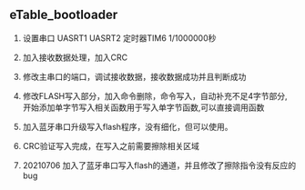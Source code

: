 ## eTable_bootloader  

1. 设置串口  UASRT1 UASRT2  定时器TIM6   1/1000000秒

2. 加入接收数据处理，加入CRC  

3. 修改主串口的端口，调试接收数据，接收数据成功并且判断成功

4. 修改FLASH写入部分，加入命令删除，命令写入，自动补充不足4字节部分, 开始添加单字节写入相关函数用于写入单字节函数,可以直接调用函数

5. 加入蓝牙串口升级写入flash程序，没有细化，但可以使用。

6. CRC验证写入完成，在写入之前需要擦除相关区域

7. 20210706 加入了蓝牙串口写入flash的通道，并且修改了擦除指令没有反应的bug